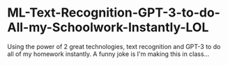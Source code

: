 # ML-Text-Recognition-GPT-3-to-do-All-my-Schoolwork-Instantly-LOL
Using the power of 2 great technologies, text recognition and GPT-3 to do all of my homework instantly. A funny joke is I'm making this in class...
